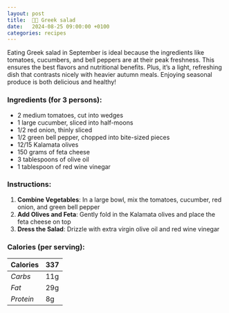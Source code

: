 ```yaml
---
layout: post
title:  👨‍🍳 Greek salad
date:   2024-08-25 09:00:00 +0100
categories: recipes
---
```


Eating Greek salad in September is ideal because the ingredients like tomatoes, cucumbers, and bell peppers are at their peak freshness. This ensures the best flavors and nutritional benefits. Plus, it’s a light, refreshing dish that contrasts nicely with heavier autumn meals. Enjoying seasonal produce is both delicious and healthy!

### Ingredients (for 3 persons):
- 2 medium tomatoes, cut into wedges
- 1 large cucumber, sliced into half-moons
- 1/2 red onion, thinly sliced
- 1/2 green bell pepper, chopped into bite-sized pieces
- 12/15 Kalamata olives
- 150 grams of feta cheese
- 3 tablespoons of olive oil
- 1 tablespoon of red wine vinegar

### Instructions:

1. **Combine Vegetables**: In a large bowl, mix the tomatoes, cucumber, red onion, and green bell pepper
2. **Add Olives and Feta**: Gently fold in the Kalamata olives and place the feta cheese on top
3. **Dress the Salad**: Drizzle with extra virgin olive oil and red wine vinegar

### Calories (per serving):

| **Calories** | 337 |
| ----------- | ----------- |
| *Carbs* | 11g |
| *Fat* | 29g |
| *Protein* | 8g |